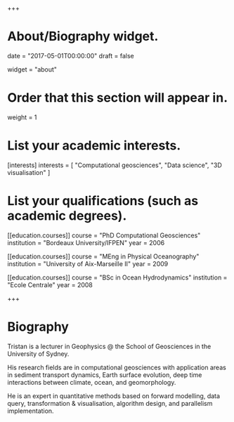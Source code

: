 +++
# About/Biography widget.

date = "2017-05-01T00:00:00"
draft = false

widget = "about"

# Order that this section will appear in.
weight = 1

# List your academic interests.
[interests]
  interests = [
    "Computational geosciences",
    "Data science",
    "3D visualisation"
  ]

# List your qualifications (such as academic degrees).
[[education.courses]]
  course = "PhD Computational Geosciences"
  institution = "Bordeaux University/IFPEN"
  year = 2006

[[education.courses]]
  course = "MEng in Physical Oceanography"
  institution = "University of Aix-Marseille II"
  year = 2009

[[education.courses]]
  course = "BSc in Ocean Hydrodynamics"
  institution = "Ecole Centrale"
  year = 2008

+++

# Biography

Tristan is a lecturer in Geophysics @ the School of Geosciences in the University of Sydney.

His research fields are in computational geosciences with application areas in sediment transport dynamics, Earth surface evolution, deep time interactions between climate, ocean, and geomorphology.

He is an expert in quantitative methods based on forward modelling, data query, transformation & visualisation, algorithm design, and parallelism implementation.
